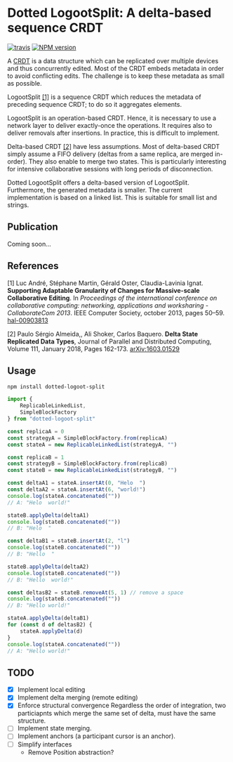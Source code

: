 
# Dotted LogootSplit: A delta-based sequence CRDT

[![travis][travis-image]][travis-url]
[![NPM version][npm-image]][npm-url]

A [CRDT][CRDT] is a data structure which can be replicated over multiple devices and thus concurrently edited. Most of the CRDT embeds metadata in order to avoid conflicting edits. The challenge is to keep these metadata as small as possible.

LogootSplit [[1]](#ref-1) is a sequence CRDT which reduces the metadata of preceding sequence CRDT; to do so it aggregates elements.

LogootSplit is an operation-based CRDT. Hence, it is necessary to use a network layer to deliver exactly-once the operations. It requires also to deliver removals after insertions. In practice, this is difficult to implement.

Delta-based CRDT [[2]](#ref-2) have less assumptions. Most of delta-based CRDT simply assume a FIFO delivery (deltas from a same replica, are merged in-order). They also enable to merge two states. This is particularly interesting for intensive collaborative sessions with long periods of disconnection.

Dotted LogootSplit offers a delta-based version of LogootSplit. Furthermore, the generated metadata is smaller. The current implementation is based on a linked list. This is suitable for small list and strings.

## Publication

Coming soon...

## References

[1]<a id="ref-1"> Luc André, Stéphane Martin, Gérald Oster, Claudia-Lavinia
 Ignat. **Supporting Adaptable Granularity of Changes for Massive-scale
  Collaborative Editing**. In *Proceedings of the international conference on
  collaborative computing: networking, applications and worksharing -
  CollaborateCom 2013*. IEEE Computer Society, october 2013, pages 50–59.
  [hal-00903813](https://hal.inria.fr/hal-00903813/)

[2]<a id="ref-2"> Paulo Sérgio Almeida,, Ali Shoker,
 Carlos Baquero. **Delta State Replicated Data Types**, Journal of Parallel and
 Distributed Computing, Volume 111, January 2018, Pages 162-173.
 [arXiv:1603.01529](https://arxiv.org/pdf/1603.01529.pdf)

## Usage

```
npm install dotted-logoot-split
```

```ts
import {
    ReplicableLinkedList,
    SimpleBlockFactory
} from "dotted-logoot-split"

const replicaA = 0
const strategyA = SimpleBlockFactory.from(replicaA)
const stateA = new ReplicableLinkedList(strategyA, "")

const replicaB = 1
const strategyB = SimpleBlockFactory.from(replicaB)
const stateB = new ReplicableLinkedList(strategyB, "")

const deltaA1 = stateA.insertAt(0, "Helo  ")
const deltaA2 = stateA.insertAt(6, "world!")
console.log(stateA.concatenated(""))
// A: "Helo  world!"

stateB.applyDelta(deltaA1)
console.log(stateB.concatenated(""))
// B: "Helo  "

const deltaB1 = stateB.insertAt(2, "l")
console.log(stateB.concatenated(""))
// B: "Hello  "

stateB.applyDelta(deltaA2)
console.log(stateB.concatenated(""))
// B: "Hello  world!"

const deltasB2 = stateB.removeAt(5, 1) // remove a space
console.log(stateB.concatenated(""))
// B: "Hello world!"

stateA.applyDelta(deltaB1)
for (const d of deltasB2) {
    stateA.applyDelta(d)
}
console.log(stateA.concatenated(""))
// A: "Hello world!"
```

## TODO

- [x] Implement local editing
- [x] Implement delta merging (remote editing)
- [x] Enforce structural convergence
    Regardless the order of integration, two particiapnts which merge the same
    set of delta, must have the same structure.
- [ ] Implement state merging.
- [ ] Implement anchors (a participant cursor is an anchor).
- [ ] Simplify interfaces
    - Remove Position abstraction?


[CRDT]:
https://en.wikipedia.org/wiki/Conflict-free_replicated_data_type

[travis-image]:
https://img.shields.io/travis/Conaclos/dotted-logootsplit/master.svg
[travis-url]: https://travis-ci.org/Conaclos/dotted-logootsplit
[npm-image]:
https://img.shields.io/npm/v/dotted-logoot-split.svg?style=flat-square
[npm-url]:
https://www.npmjs.com/package/dotted-logoot-split
